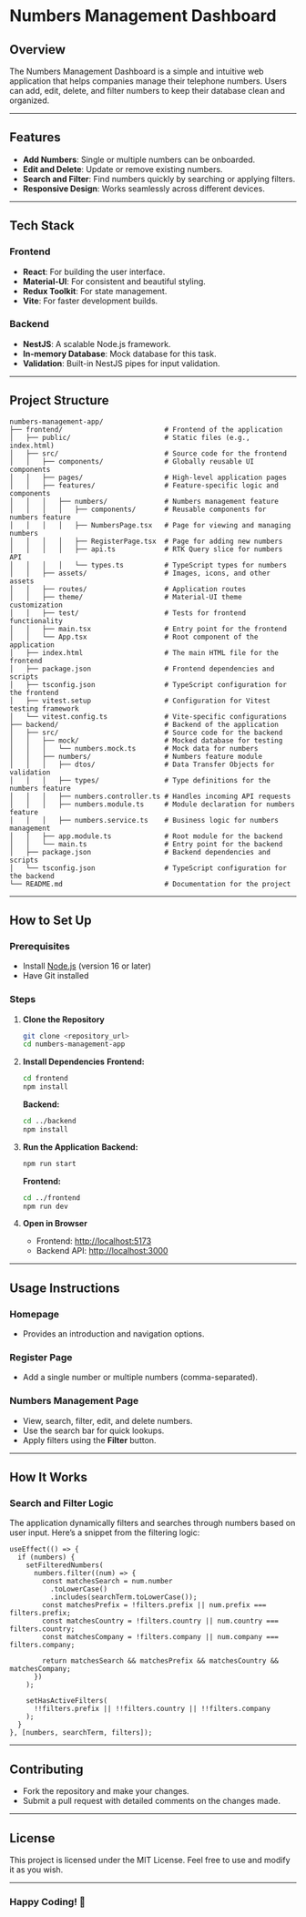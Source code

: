 # Numbers Management Dashboard

## Overview

The Numbers Management Dashboard is a simple and intuitive web application that helps companies manage their telephone numbers. Users can add, edit, delete, and filter numbers to keep their database clean and organized.

---

## Features

- **Add Numbers**: Single or multiple numbers can be onboarded.
- **Edit and Delete**: Update or remove existing numbers.
- **Search and Filter**: Find numbers quickly by searching or applying filters.
- **Responsive Design**: Works seamlessly across different devices.

---

## Tech Stack

### Frontend
- **React**: For building the user interface.
- **Material-UI**: For consistent and beautiful styling.
- **Redux Toolkit**: For state management.
- **Vite**: For faster development builds.

### Backend
- **NestJS**: A scalable Node.js framework.
- **In-memory Database**: Mock database for this task.
- **Validation**: Built-in NestJS pipes for input validation.

---

## Project Structure

```
numbers-management-app/
├── frontend/                         # Frontend of the application
│   ├── public/                       # Static files (e.g., index.html)
│   ├── src/                          # Source code for the frontend
│   │   ├── components/               # Globally reusable UI components
│   │   ├── pages/                    # High-level application pages
│   │   ├── features/                 # Feature-specific logic and components
│   │   │   ├── numbers/              # Numbers management feature
│   │   │   │   ├── components/       # Reusable components for numbers feature
│   │   │   │   ├── NumbersPage.tsx   # Page for viewing and managing numbers
│   │   │   │   ├── RegisterPage.tsx  # Page for adding new numbers
│   │   │   │   ├── api.ts            # RTK Query slice for numbers API
│   │   │   │   └── types.ts          # TypeScript types for numbers
│   │   ├── assets/                   # Images, icons, and other assets
│   │   ├── routes/                   # Application routes
│   │   ├── theme/                    # Material-UI theme customization
│   │   ├── test/                     # Tests for frontend functionality
│   │   ├── main.tsx                  # Entry point for the frontend
│   │   └── App.tsx                   # Root component of the application
│   ├── index.html                    # The main HTML file for the frontend
│   ├── package.json                  # Frontend dependencies and scripts
│   ├── tsconfig.json                 # TypeScript configuration for the frontend
│   ├── vitest.setup                  # Configuration for Vitest testing framework
│   └── vitest.config.ts              # Vite-specific configurations
├── backend/                          # Backend of the application
│   ├── src/                          # Source code for the backend
│   │   ├── mock/                     # Mocked database for testing
│   │   │   └── numbers.mock.ts       # Mock data for numbers
│   │   ├── numbers/                  # Numbers feature module
│   │   │   ├── dtos/                 # Data Transfer Objects for validation
│   │   │   ├── types/                # Type definitions for the numbers feature
│   │   │   ├── numbers.controller.ts # Handles incoming API requests
│   │   │   ├── numbers.module.ts     # Module declaration for numbers feature
│   │   │   ├── numbers.service.ts    # Business logic for numbers management
│   │   ├── app.module.ts             # Root module for the backend
│   │   └── main.ts                   # Entry point for the backend
│   ├── package.json                  # Backend dependencies and scripts
│   └── tsconfig.json                 # TypeScript configuration for the backend
└── README.md                         # Documentation for the project

```

---

## How to Set Up

### Prerequisites
- Install [Node.js](https://nodejs.org/) (version 16 or later)
- Have Git installed

### Steps

1. **Clone the Repository**
   ```bash
   git clone <repository_url>
   cd numbers-management-app
   ```

2. **Install Dependencies**
   **Frontend:**
   ```bash
   cd frontend
   npm install
   ```

   **Backend:**
   ```bash
   cd ../backend
   npm install
   ```

3. **Run the Application**
   **Backend:**
   ```bash
   npm run start
   ```

   **Frontend:**
   ```bash
   cd ../frontend
   npm run dev
   ```

4. **Open in Browser**
   - Frontend: [http://localhost:5173](http://localhost:5173)
   - Backend API: [http://localhost:3000](http://localhost:3000)

---

## Usage Instructions

### Homepage
- Provides an introduction and navigation options.

### Register Page
- Add a single number or multiple numbers (comma-separated).

### Numbers Management Page
- View, search, filter, edit, and delete numbers.
- Use the search bar for quick lookups.
- Apply filters using the **Filter** button.

---

## How It Works

### Search and Filter Logic
The application dynamically filters and searches through numbers based on user input. Here’s a snippet from the filtering logic:

```tsx
useEffect(() => {
  if (numbers) {
    setFilteredNumbers(
      numbers.filter((num) => {
        const matchesSearch = num.number
          .toLowerCase()
          .includes(searchTerm.toLowerCase());
        const matchesPrefix = !filters.prefix || num.prefix === filters.prefix;
        const matchesCountry = !filters.country || num.country === filters.country;
        const matchesCompany = !filters.company || num.company === filters.company;

        return matchesSearch && matchesPrefix && matchesCountry && matchesCompany;
      })
    );

    setHasActiveFilters(
      !!filters.prefix || !!filters.country || !!filters.company
    );
  }
}, [numbers, searchTerm, filters]);
```

---

## Contributing

- Fork the repository and make your changes.
- Submit a pull request with detailed comments on the changes made.

---

## License
This project is licensed under the MIT License. Feel free to use and modify it as you wish.

---

### Happy Coding! 🚀

